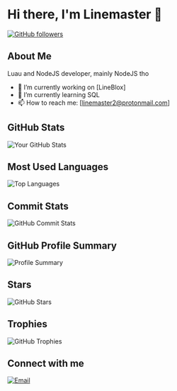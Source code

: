 # Hi there, I'm Linemaster 👋

[![GitHub followers](https://img.shields.io/github/followers/linemaster2?label=Follow&style=social)](https://github.com/linemaster2)

## About Me
Luau and NodeJS developer, mainly NodeJS tho

- 🔭 I’m currently working on [LineBlox]
- 🌱 I’m currently learning SQL
- 📫 How to reach me: [linemaster2@protonmail.com]

## GitHub Stats
![Your GitHub Stats](https://github-readme-stats.vercel.app/api?username=linemaster2&show_icons=true&theme=radical)

## Most Used Languages
![Top Languages](https://github-readme-stats.vercel.app/api/top-langs/?username=linemaster2&layout=compact&theme=radical)

## Commit Stats
![GitHub Commit Stats](https://github-readme-streak-stats.herokuapp.com/?user=linemaster2&theme=radical)

## GitHub Profile Summary
![Profile Summary](https://github-profile-summary-cards.vercel.app/api/cards/profile-details?username=linemaster2&theme=radical)

## Stars
![GitHub Stars](https://img.shields.io/github/stars/linemaster2?style=social)

## Trophies
![GitHub Trophies](https://github-profile-trophy.vercel.app/?username=linemaster2&theme=radical)

## Connect with me
[![Email](https://img.shields.io/badge/Email-D14836?style=for-the-badge&logo=gmail&logoColor=white)](mailto:linemaster2@protonmail.com)

